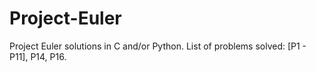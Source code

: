 # Project-Euler
Project Euler solutions in C and/or Python.
List of problems solved:
[P1 - P11], P14, P16.
